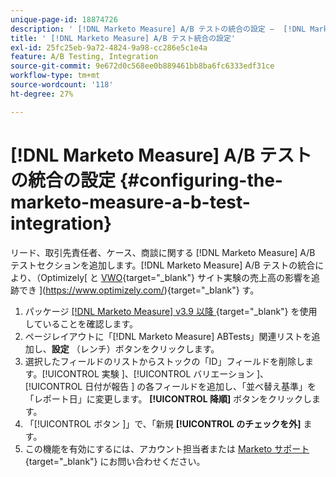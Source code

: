 ```yaml
---
unique-page-id: 18874726
description: ' [!DNL Marketo Measure] A/B テストの統合の設定 –  [!DNL Marketo Measure]'
title: ' [!DNL Marketo Measure] A/B テスト統合の設定'
exl-id: 25fc25eb-9a72-4824-9a98-cc286e5c1e4a
feature: A/B Testing, Integration
source-git-commit: 9e672d0c568ee0b889461bb8ba6fc6333edf31ce
workflow-type: tm+mt
source-wordcount: '118'
ht-degree: 27%

---
```


# [!DNL Marketo Measure] A/B テストの統合の設定 {#configuring-the-marketo-measure-a-b-test-integration}

リード、取引先責任者、ケース、商談に関する [!DNL Marketo Measure] A/B テストセクションを追加します。[!DNL Marketo Measure] A/B テストの統合により、（Optimizely[ と [VWO](https://vwo.com/){target="_blank"} サイト実験の売上高の影響を追跡でき ](https://www.optimizely.com/){target="_blank"} す。

1. パッケージ [[!DNL Marketo Measure] v3.9 以降 ](https://appexchange.salesforce.com/appxListingDetail?listingId=a0N3000000B3KLuEAN){target="_blank"} を使用していることを確認します。
1. ページレイアウトに「[!DNL Marketo Measure] ABTests」関連リストを追加し、**設定** （レンチ）ボタンをクリックします。
1. 選択したフィールドのリストからストックの「ID」フィールドを削除します。[!UICONTROL  実験 ]、[!UICONTROL  バリエーション ]、[!UICONTROL  日付が報告 ] の各フィールドを追加し、「並べ替え基準」を「レポート日」に変更します。 **[!UICONTROL 降順]** ボタンをクリックします。
1. 「[!UICONTROL  ボタン ]」で、「新規 **[!UICONTROL のチェックを外]** ます。
1. この機能を有効にするには、アカウント担当者または [Marketo サポート ](https://nation.marketo.com/t5/support/ct-p/Support){target="_blank"} にお問い合わせください。
